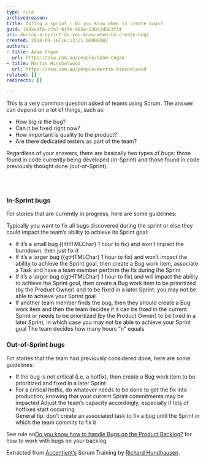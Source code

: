 ```yaml
---
type: rule
archivedreason: 
title: During a sprint - Do you know when to create bugs?
guid: 1685edfa-c7a7-41fe-965e-038a2d663f34
uri: during-a-sprint-do-you-know-when-to-create-bugs
created: 2010-09-16T16:13:21.0000000Z
authors:
- title: Adam Cogan
  url: https://ssw.com.au/people/adam-cogan
- title: Martin Hinshelwood
  url: https://ssw.com.au/people/martin-hinshelwood
related: []
redirects: []

---
```



  <p>This is a very common question asked of teams using Scrum. The answer can depend on a lot of things, such as&#58;</p>
<ul>
    <li>How big is the bug?</li>
    <li>Can it be fixed right now?</li>
    <li>How important is quality to the product?</li>
    <li>Are there dedicated testers as part of the team?</li>
</ul>
<p>Regardless of your answers, there are basically two types of bugs&#58; those found in code currently being developed (in-Sprint) and those found in code previously thought done (out-of-Sprint).</p>

<br><excerpt class='endintro'></excerpt><br>
<h3>In-Sprint bugs</h3><p>For stories that are currently in progress, here are some guidelines&#58;</p><p>Typically you want to fix all bugs discovered during the sprint or else they could impact the team’s ability to achieve its Sprint goal&#58;</p><ul><li>If it’s a small bug ({ltHTMLChar} 1 hour to fix) and won’t impact the burndown, then just fix it</li><li>If it’s a larger bug ({gtHTMLChar} 1 hour to fix) and won’t impact the ability to achieve the Sprint goal, then create a Bug work item, associate a Task and have a team member perform the fix during the Sprint</li><li>If it’s a larger bug ({gtHTMLChar} 1 hour to fix) and will impact the ability to achieve the Sprint goal, then create a Bug work item to be prioritized (by the Product Owner) and to be fixed in a later Sprint; you may not be able to achieve your Sprint goal</li><li>If another team member finds the bug, then they should create a Bug work item and then the team decides if it can be fixed in the current Sprint or needs to be prioritized (by the Product Owner) to be fixed in a later Sprint, in which case you may not be able to achieve your Sprint goal The team decides how many hours “n” equals</li></ul><h3>Out-of-Sprint bugs</h3><p>For stories that the team had previously considered done, here are some guidelines&#58;</p><ul><li>If the bug is not critical (i.e. a hotfix), then create a Bug work item to be prioritized and fixed in a later Sprint</li><li>For a critical hotfix, do whatever needs to be done to get the fix into production, knowing that your current Sprint commitments may be impacted Adjust the team’s capacity accordingly, especially if lots of hotfixes start occurring.<br>General tip&#58; don’t create an associated task to fix a bug until the Sprint in which the team commits to fix it</li></ul><p>See rule on​ 
   <a shape="rect" href="/Pages/BugsontheProductBacklog.aspx">Do you know how to handle Bugs on the Product Backlog?</a> for how to work with bugs on your backlog.</p>

   <p>Extracted from 
      <a shape="rect" href="http&#58;//www.accentient.com/scrum/"> Accentient’s</a> Scrum Training by 
      <a shape="rect" href="https&#58;//twitter.com/rhundhausen">Richard Hundhausen</a>.</p>


